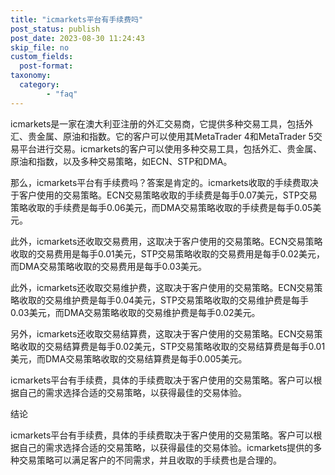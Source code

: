 ```yaml
---
title: "icmarkets平台有手续费吗"
post_status: publish
post_date: 2023-08-30 11:24:43
skip_file: no
custom_fields: 
  post-format: 
taxonomy:
  category:
        - "faq"
---
```


icmarkets是一家在澳大利亚注册的外汇交易商，它提供多种交易工具，包括外汇、贵金属、原油和指数。它的客户可以使用其MetaTrader 4和MetaTrader 5交易平台进行交易。icmarkets的客户可以使用多种交易工具，包括外汇、贵金属、原油和指数，以及多种交易策略，如ECN、STP和DMA。

那么，icmarkets平台有手续费吗？答案是肯定的。icmarkets收取的手续费取决于客户使用的交易策略。ECN交易策略收取的手续费是每手0.07美元，STP交易策略收取的手续费是每手0.06美元，而DMA交易策略收取的手续费是每手0.05美元。

此外，icmarkets还收取交易费用，这取决于客户使用的交易策略。ECN交易策略收取的交易费用是每手0.01美元，STP交易策略收取的交易费用是每手0.02美元，而DMA交易策略收取的交易费用是每手0.03美元。

此外，icmarkets还收取交易维护费，这取决于客户使用的交易策略。ECN交易策略收取的交易维护费是每手0.04美元，STP交易策略收取的交易维护费是每手0.03美元，而DMA交易策略收取的交易维护费是每手0.02美元。

另外，icmarkets还收取交易结算费，这取决于客户使用的交易策略。ECN交易策略收取的交易结算费是每手0.02美元，STP交易策略收取的交易结算费是每手0.01美元，而DMA交易策略收取的交易结算费是每手0.005美元。

icmarkets平台有手续费，具体的手续费取决于客户使用的交易策略。客户可以根据自己的需求选择合适的交易策略，以获得最佳的交易体验。

结论

icmarkets平台有手续费，具体的手续费取决于客户使用的交易策略。客户可以根据自己的需求选择合适的交易策略，以获得最佳的交易体验。icmarkets提供的多种交易策略可以满足客户的不同需求，并且收取的手续费也是合理的。
